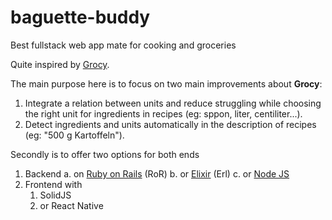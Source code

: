 # baguette-buddy

Best fullstack web app mate for cooking and groceries

Quite inspired by [Grocy](grocy.info).

The main purpose here is to focus on two main improvements about **Grocy**:

1. Integrate a relation between units and reduce struggling while choosing the right unit for ingredients in recipes (eg: sppon, liter, centiliter...).
2. Detect ingredients and units automatically in the description of recipes (eg: "500 g Kartoffeln").


Secondly is to offer two options for both ends

1. Backend
   a. on [Ruby on Rails](/backends/baguette-buddy-ror/) (RoR)
   b. or [Elixir](/backends/elixir/) (Erl)
   c. or [Node JS](/backends/node/)
2. Frontend with
   1. SolidJS
   2. or React Native